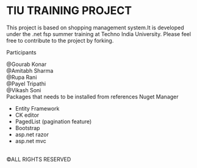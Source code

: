 <h1 >TIU TRAINING PROJECT</h1> 
This project is based on shopping management system.It is developed under the .net fsp summer training at Techno India University.
Please feel free to contribute to the project by forking.

Participants<br/>

@Gourab Konar<br/>
@Amitabh Sharma<br/>
@Rupa Rani<br/>
@Payel Tripathi<br/>
@Vikash Soni<br/>
Packages that needs to be installed from references Nuget Manager
<ul>
<li>Entity Framework</li>
<li>CK editor</li>
<li>PagedList (pagination feature)</li>
<li>Bootstrap</li>
<li>asp.net razor</li>
<li>asp.net mvc</li>

</ul>
<br/>
©ALL RIGHTS RESERVED
